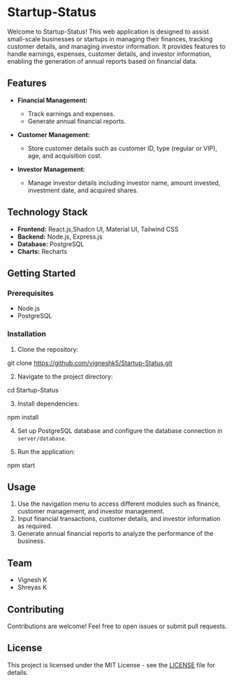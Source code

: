 # Startup-Status

Welcome to Startup-Status! This web application is designed to assist small-scale businesses or startups in managing their finances, tracking customer details, and managing investor information. It provides features to handle earnings, expenses, customer details, and investor information, enabling the generation of annual reports based on financial data.

## Features

- **Financial Management:**

  - Track earnings and expenses.
  - Generate annual financial reports.

- **Customer Management:**

  - Store customer details such as customer ID, type (regular or VIP), age, and acquisition cost.

- **Investor Management:**
  - Manage investor details including investor name, amount invested, investment date, and acquired shares.

## Technology Stack

- **Frontend:** React.js,Shadcn UI, Material UI, Tailwind CSS
- **Backend:** Node.js, Express.js
- **Database:** PostgreSQL
- **Charts:** Recharts

## Getting Started

### Prerequisites

- Node.js
- PostgreSQL

### Installation

1. Clone the repository:

git clone https://github.com/vigneshk5/Startup-Status.git

2. Navigate to the project directory:

cd Startup-Status

3. Install dependencies:

npm install

4. Set up PostgreSQL database and configure the database connection in `server/database`.

5. Run the application:

npm start

## Usage

1. Use the navigation menu to access different modules such as finance, customer management, and investor management.
2. Input financial transactions, customer details, and investor information as required.
3. Generate annual financial reports to analyze the performance of the business.

## Team

- Vignesh K
- Shreyas K

## Contributing

Contributions are welcome! Feel free to open issues or submit pull requests.

## License

This project is licensed under the MIT License - see the [LICENSE](LICENSE) file for details.
